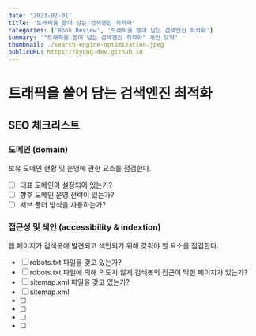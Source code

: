 ```yaml
---
date: '2023-02-01'
title: '트래픽을 쓸어 담는 검색엔진 최적화'
categories: ['Book Review', '트래픽을 쓸어 담는 검색엔진 최적화']
summary: '"트래픽을 쓸어 담는 검색엔진 최적화" 개인 요약'
thumbnail: ./search-engine-optimization.jpeg
publicURL: https://kyong-dev.github.io
---
```



# 트래픽을 쓸어 담는 검색엔진 최적화

## SEO 체크리스트

### 도메인 (domain)
보유 도메인 현황 및 운영에 관한 요소를 점검한다.

- [ ] 대표 도메인이 설정되어 있는가?
- [ ] 향후 도메인 운영 전략이 있는가?
- [ ] 서브 폴더 방식을 사용하는가?

### 접근성 및 색인 (accessibility & indextion)
웹 페이지가 검색봇에 발견되고 색인되기 위해 갖춰야 할 요소를 점검한다.

- [ ] robots.txt 파일을 갖고 있는가?
- [ ] robots.txt 파일에 의해 의도치 않게 검색봇의 접근이 막힌 페이지가 있는가?
- [ ] sitemap.xml 파일을 갖고 있는가?
- [ ] sitemap.xml 
- [ ] 
- [ ] 
- [ ] 
- [ ] 

